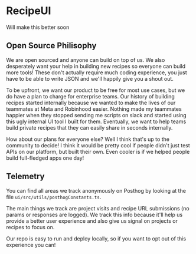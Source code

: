 # RecipeUI
Will make this better soon


## Open Source Philisophy
We are open sourced and anyone can build on top of us. We also desperately want your help in building new recipes so everyone can build more tools! These don't actually require much coding experience, you just have to be able to write JSON and we'll happily give you a shout out.

To be upfront, we want our product to be free for most use cases, but we do have a plan to charge for enterprise teams. Our history of building recipes started internally because we wanted to make the lives of our teammates at Meta and Robinhood easier. Nothing made my teammates happier when they stopped sending me scripts on slack and started using this ugly internal UI tool I built for them. Eventually, we want to help teams build private recipes that they can easily share in seconds internally.

How about our plans for everyone else? Well I think that's up to the community to decide! I think it would be pretty cool if people didn't just test APIs on our platform, but built their own. Even cooler is if we helped people build full-fledged apps one day!

## Telemetry
You can find all areas we track anonymously on Posthog by looking at the file 
`ui/src/utils/posthogConstants.ts`.

The main things we track are project visits and recipe URL submissions (no params or responses are logged). We track this info because it'll help us provide a better user experience and also give us signal on projects or recipes to focus on. 

Our repo is easy to run and deploy locally, so if you want to opt out of this experience you can!
